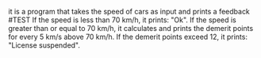 it is a program that takes the speed of cars as input and prints a feedback
#TEST
If the speed is less than 70 km/h, it prints: "Ok".
If the speed is greater than or equal to 70 km/h, it calculates and prints the demerit points for every 5 km/s above 70 km/h. 
If the demerit points exceed 12, it prints: "License suspended".